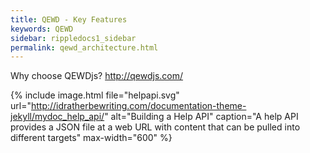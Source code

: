 ```yaml
---
title: QEWD - Key Features 
keywords: QEWD
sidebar: rippledocs1_sidebar
permalink: qewd_architecture.html
---
```





Why choose QEWDjs?
http://qewdjs.com/


{% include image.html file="helpapi.svg" url="http://idratherbewriting.com/documentation-theme-jekyll/mydoc_help_api/" alt="Building a Help API" caption="A help API provides a JSON file at a web URL with content that can be pulled into different targets" max-width="600" %}
